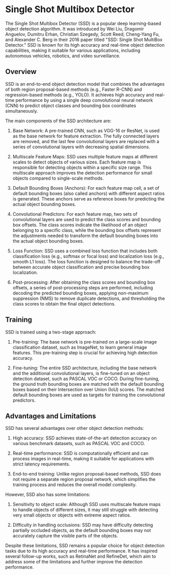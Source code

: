 # Single Shot Multibox Detector

The Single Shot Multibox Detector (SSD) is a popular deep learning-based object detection algorithm. It was introduced by Wei Liu, Dragomir Anguelov, Dumitru Erhan, Christian Szegedy, Scott Reed, Cheng-Yang Fu, and Alexander C. Berg in their 2016 paper titled "SSD: Single Shot MultiBox Detector." SSD is known for its high accuracy and real-time object detection capabilities, making it suitable for various applications, including autonomous vehicles, robotics, and video surveillance.

## Overview

SSD is an end-to-end object detection model that combines the advantages of both region proposal-based methods (e.g., Faster R-CNN) and regression-based methods (e.g., YOLO). It achieves high accuracy and real-time performance by using a single deep convolutional neural network (CNN) to predict object classes and bounding box coordinates simultaneously.

The main components of the SSD architecture are:

1. Base Network: A pre-trained CNN, such as VGG-16 or ResNet, is used as the base network for feature extraction. The fully connected layers are removed, and the last few convolutional layers are replaced with a series of convolutional layers with decreasing spatial dimensions.

2. Multiscale Feature Maps: SSD uses multiple feature maps at different scales to detect objects of various sizes. Each feature map is responsible for detecting objects within a specific size range. This multiscale approach improves the detection performance for small objects compared to single-scale methods.

3. Default Bounding Boxes (Anchors): For each feature map cell, a set of default bounding boxes (also called anchors) with different aspect ratios is generated. These anchors serve as reference boxes for predicting the actual object bounding boxes.

4. Convolutional Predictors: For each feature map, two sets of convolutional layers are used to predict the class scores and bounding box offsets. The class scores indicate the likelihood of an object belonging to a specific class, while the bounding box offsets represent the adjustments needed to transform the default bounding boxes into the actual object bounding boxes.

5. Loss Function: SSD uses a combined loss function that includes both classification loss (e.g., softmax or focal loss) and localization loss (e.g., smooth L1 loss). The loss function is designed to balance the trade-off between accurate object classification and precise bounding box localization.

6. Post-processing: After obtaining the class scores and bounding box offsets, a series of post-processing steps are performed, including decoding the predicted bounding boxes, applying non-maximum suppression (NMS) to remove duplicate detections, and thresholding the class scores to obtain the final object detections.

## Training

SSD is trained using a two-stage approach:

1. Pre-training: The base network is pre-trained on a large-scale image classification dataset, such as ImageNet, to learn general image features. This pre-training step is crucial for achieving high detection accuracy.

2. Fine-tuning: The entire SSD architecture, including the base network and the additional convolutional layers, is fine-tuned on an object detection dataset, such as PASCAL VOC or COCO. During fine-tuning, the ground truth bounding boxes are matched with the default bounding boxes based on their Intersection over Union (IoU) scores. The matched default bounding boxes are used as targets for training the convolutional predictors.

## Advantages and Limitations

SSD has several advantages over other object detection methods:

1. High accuracy: SSD achieves state-of-the-art detection accuracy on various benchmark datasets, such as PASCAL VOC and COCO.

2. Real-time performance: SSD is computationally efficient and can process images in real-time, making it suitable for applications with strict latency requirements.

3. End-to-end training: Unlike region proposal-based methods, SSD does not require a separate region proposal network, which simplifies the training process and reduces the overall model complexity.

However, SSD also has some limitations:

1. Sensitivity to object scale: Although SSD uses multiscale feature maps to handle objects of different sizes, it may still struggle with detecting very small objects or objects with extreme aspect ratios.

2. Difficulty in handling occlusions: SSD may have difficulty detecting partially occluded objects, as the default bounding boxes may not accurately capture the visible parts of the objects.

Despite these limitations, SSD remains a popular choice for object detection tasks due to its high accuracy and real-time performance. It has inspired several follow-up works, such as RetinaNet and RefineDet, which aim to address some of the limitations and further improve the detection performance.
